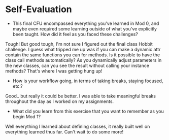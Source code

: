 # Self-Evaluation

- This final CFU encompassed everything you've learned in Mod 0, and maybe even required some learning outside of what you've explicitly been taught. How did it feel as you faced these challenges?

Tough! But good tough, I'm not sure I figured out the final class Hobbit challenge. I guess what tripped me up was if you can make a dynamic attr contain the same functions you can for methods. Is it possible to have the class call methods automatically? As you dynamically adjust parameters in the new classes, can you see the result without calling your instance methods? That's where I was getting hung up!
- How is your workflow going, in terms of taking breaks, staying focused, etc.?

Good.. but really it could be better. I was able to take meaningful breaks throughout the day as I worked on my assignments.
- What did you learn from this exercise that you want to remember as you begin Mod 1?

Well everything I learned about defining classes, it really built well on everything learned thus far. Can't wait to do some more!